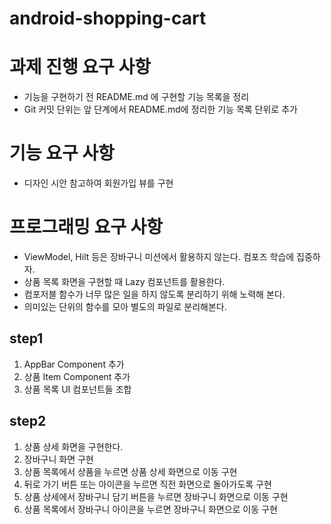 # android-shopping-cart

# 과제 진행 요구 사항
- 기능을 구현하기 전 README.md 에 구현할 기능 목록을 정리
- Git 커밋 단위는 앞 단계에서 README.md에 정리한 기능 목록 단위로 추가

# 기능 요구 사항
- 디자인 시안 참고하여 회원가입 뷰를 구현

# 프로그래밍 요구 사항

- ViewModel, Hilt 등은 장바구니 미션에서 활용하지 않는다. 컴포즈 학습에 집중하자.
- 상품 목록 화면을 구현할 때 Lazy 컴포넌트를 활용한다.
- 컴포저블 함수가 너무 많은 일을 하지 않도록 분리하기 위해 노력해 본다.
- 의미있는 단위의 함수를 모아 별도의 파일로 분리해본다.

## step1
1. AppBar Component 추가
2. 상품 Item Component 추가
3. 상품 목록 UI 컴포넌트들 조합

## step2
1. 상품 상세 화면을 구현한다.
2. 장바구니 화면 구현
3. 상품 목록에서 상품을 누르면 상품 상세 화면으로 이동 구현
4. 뒤로 가기 버튼 또는 아이콘을 누르면 직전 화면으로 돌아가도록 구현
5. 상품 상세에서 장바구니 담기 버튼을 누르면 장바구니 화면으로 이동 구현
6. 상품 목록에서 장바구니 아이콘을 누르면 장바구니 화면으로 이동 구현